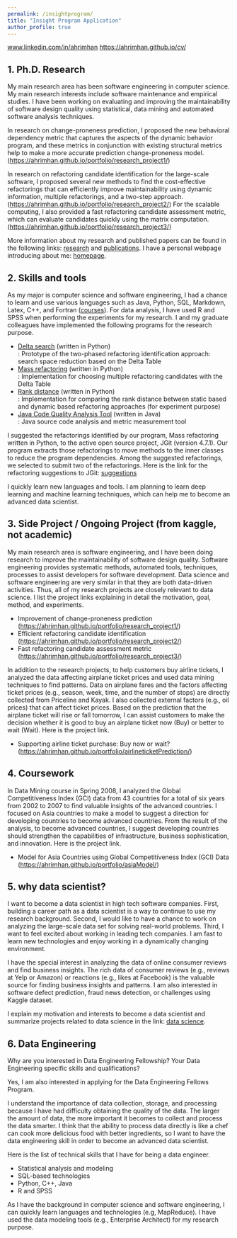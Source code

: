 ```yaml
---
permalink: /insightprogram/
title: "Insight Program Application"
author_profile: true
---
```


www.linkedin.com/in/ahrimhan
https://ahrimhan.github.io/cv/

## 1. Ph.D. Research

My main research area has been software engineering in computer science. My main research interests include software maintenance and empirical studies. I have been working on evaluating and improving the maintainability of software design quality using statistical, data mining and automated software analysis techniques.

In research on change-proneness prediction, I proposed the new behavioral dependency metric that captures the aspects of the dynamic behavior program, and these metrics in conjunction with existing structural metrics help to make a more accurate prediction change-proneness model. (https://ahrimhan.github.io/portfolio/research_project1/)

In research on refactoring candidate identification for the large-scale software, I proposed several new methods to find the cost-effective refactorings that can efficiently improve maintainability using dynamic information, multiple refactorings, and a two-step approach. (https://ahrimhan.github.io/portfolio/research_project2/) For the scalable computing, I also provided a fast refactoring candidate assessment metric, which can evaluate candidates quickly using the matrix computation. (https://ahrimhan.github.io/portfolio/research_project3/)

More information about my research and published papers can be found in the following links: [research](https://ahrimhan.github.io/research/) and [publications](https://ahrimhan.github.io/publications/). I have a personal webpage introducing about me: [homepage](https://ahrimhan.github.io/).


## 2. Skills and tools

As my major is computer science and software engineering, I had a chance to learn and use various languages such as Java, Python, SQL, Markdown, Latex, C++, and Fortran ([courses](https://ahrimhan.github.io/courses/)). For data analysis, I have used R and SPSS when performing the experiments for my research. I and my graduate colleagues have implemented the following programs for the research purpose.

* [Delta search](https://github.com/ahrimhan/delta-search) (written in Python)  
: Prototype of the two-phased refactoring identification approach: search space reduction based on the Delta Table  
* [Mass refactoring](https://github.com/ahrimhan/mass-refactoring) (written in Python)  
: Implementation for choosing multiple refactoring candidates with the Delta Table  
* [Rank distance](https://github.com/ahrimhan/rank-distance) (written in Python)  
: Implementation for comparing the rank distance between static based and dynamic based refactoring approaches (for experiment purpose)  
* [Java Code Quality Analysis Tool](https://github.com/ahrimhan/artool-java) (written in Java)  
: Java source code analysis and metric measurement tool

I suggested the refactorings identified by our program, Mass refactoring written in Python, to the active open source project, JGit (version 4.7.1). Our program extracts those refactorings to move methods to the inner classes to reduce the program dependencies. Among the suggested refactorings, we selected to submit two of the refactorings. Here is the link for the refactoring suggestions to JGit: [suggestions](https://github.com/ahrimhan/jgit/commit/29f61768bd8b66e5351142333b4d49ecc9adaae4)

I quickly learn new languages and tools. I am planning to learn deep learning and machine learning techniques, which can help me to become an advanced data scientist.


## 3. Side Project / Ongoing Project (from kaggle, not academic)

My main research area is software engineering, and I have been doing research to improve the maintainability of software design quality. Software engineering provides systematic methods, automated tools, techniques, processes to assist developers for software development. Data science and software engineering are very similar in that they are both data-driven activities. Thus, all of my research projects are closely relevant to data science. I list the project links explaining in detail the motivation, goal, method, and experiments.

* Improvement of change-proneness prediction  
(https://ahrimhan.github.io/portfolio/research_project1/)
* Efficient refactoring candidate identification  
(https://ahrimhan.github.io/portfolio/research_project2/)
* Fast refactoring candidate assessment metric  
(https://ahrimhan.github.io/portfolio/research_project3/)


In addition to the research projects, to help customers buy airline tickets, I analyzed the data affecting airplane ticket prices and used data mining techniques to find patterns. Data on airplane fares and the factors affecting ticket prices (e.g., season, week, time, and the number of stops) are directly collected from Priceline and Kayak. I also collected external factors (e.g., oil prices) that can affect ticket prices. Based on the prediction that the airplane ticket will rise or fall tomorrow, I can assist customers to make the decision whether it is good to buy an airplane ticket now (Buy) or better to wait (Wait). Here is the project link.  

* Supporting airline ticket purchase: Buy now or wait?  
(https://ahrimhan.github.io/portfolio/airlineticketPrediction/)  


## 4. Coursework

In Data Mining course in Spring 2008, I analyzed the Global Competitiveness Index (GCI) data from 43 countries for a total of six years from 2002 to 2007 to find valuable insights of the advanced countries. I focused on Asia countries to make a model to suggest a direction for developing countries to become advanced countries. From the result of the analysis, to become advanced countries, I suggest developing countries should strengthen the capabilities of infrastructure, business sophistication, and innovation. Here is the project link.  

* Model for Asia Countries using Global Competitiveness Index (GCI) Data    
(https://ahrimhan.github.io/portfolio/asiaModel/)



## 5. why data scientist?

I want to become a data scientist in high tech software companies. First, building a career path as a data scientist is a way to continue to use my research background. Second, I would like to have a chance to work on analyzing the large-scale data set for solving real-world problems. Third, I want to feel excited about working in leading tech companies. I am fast to learn new technologies and enjoy working in a dynamically changing environment.

I have the special interest in analyzing the data of online consumer reviews and find business insights. The rich data of consumer reviews (e.g., reviews at Yelp or Amazon) or reactions (e.g., likes at Facebook) is the valuable source for finding business insights and patterns. I am also interested in software defect prediction, fraud news detection, or challenges using Kaggle dataset.

I explain my motivation and interests to become a data scientist and summarize projects related to data science in the link: [data science](https://ahrimhan.github.io/datascience/).

## 6. Data Engineering
Why are you interested in Data Engineering Fellowship?
Your Data Engineering specific skills and qualifications?

Yes, I am also interested in applying for the Data Engineering Fellows Program.

I understand the importance of data collection, storage, and processing because I have had difficulty obtaining the quality of the data. The larger the amount of data, the more important it becomes to collect and process the data smarter. I think that the ability to process data directly is like a chef can cook more delicious food with better ingredients, so I want to have the data engineering skill in order to become an advanced data scientist.

Here is the list of technical skills that I have for being a data engineer.
* Statistical analysis and modeling
* SQL-based technologies
* Python, C++, Java
* R and SPSS

As I have the background in computer science and software engineering, I can quickly learn languages and technologies (e.g, MapReduce). I have used the data modeling tools (e.g., Enterprise Architect) for my research purpose.
